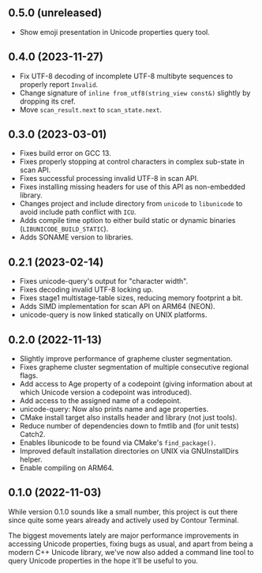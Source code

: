 ## 0.5.0 (unreleased)

- Show emoji presentation in Unicode properties query tool.

## 0.4.0 (2023-11-27)

- Fix UTF-8 decoding of incomplete UTF-8 multibyte sequences to properly report `Invalid`.
- Change signature of `inline from_utf8(string_view const&)` slightly by dropping its cref.
- Move `scan_result.next` to `scan_state.next`.

## 0.3.0 (2023-03-01)

- Fixes build error on GCC 13.
- Fixes properly stopping at control characters in complex sub-state in scan API.
- Fixes successful processing invalid UTF-8 in scan API.
- Fixes installing missing headers for use of this API as non-embedded library.
- Changes project and include directory from `unicode` to `libunicode` to avoid include path conflict with `ICU`.
- Adds compile time option to either build static or dynamic binaries (`LIBUNICODE_BUILD_STATIC`).
- Adds SONAME version to libraries.

## 0.2.1 (2023-02-14)

- Fixes unicode-query's output for "character width".
- Fixes decoding invalid UTF-8 locking up.
- Fixes stage1 multistage-table sizes, reducing memory footprint a bit.
- Adds SIMD implementation for scan API on ARM64 (NEON).
- unicode-query is now linked statically on UNIX platforms.

## 0.2.0 (2022-11-13)

- Slightly improve performance of grapheme cluster segmentation.
- Fixes grapheme cluster segmentation of multiple consecutive regional flags.
- Add access to Age property of a codepoint (giving information about at which Unicode version a codepoint was introduced).
- Add access to the assigned name of a codepoint.
- unicode-query: Now also prints name and age properties.
- CMake install target also installs header and library (not just tools).
- Reduce number of dependencies down to fmtlib and (for unit tests) Catch2.
- Enables libunicode to be found via CMake's `find_package()`.
- Improved default installation directories on UNIX via GNUInstallDirs helper.
- Enable compiling on ARM64.

## 0.1.0 (2022-11-03)

While version 0.1.0 sounds like a small number, this project is out there since quite some years already
and actively used by Contour Terminal.

The biggest movements lately are major performance improvements in accessing Unicode properties,
fixing bugs as usual, and apart from being a modern C++ Unicode library, we've now also added
a command line tool to query Unicode properties in the hope it'll be useful to you.


